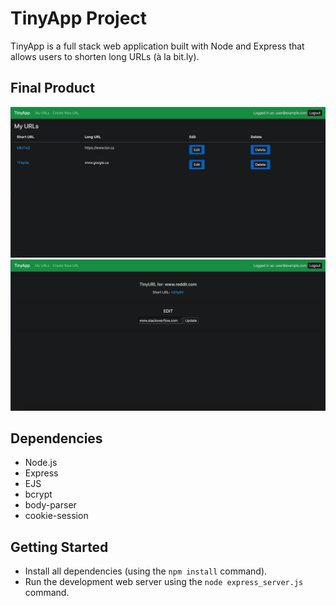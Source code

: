 # TinyApp Project

TinyApp is a full stack web application built with Node and Express that allows users to shorten long URLs (à la bit.ly).

## Final Product

![Screenshot of URLs paged while logged in"](https://github.com/nrpope/tinyapp/blob/master/docs/tinyApp_MyURLs.png?raw=true)
!["screenshot of ShortURL page with edit function"](https://github.com/nrpope/tinyapp/blob/master/docs/tinyApp_URL_edit.png?raw=true)

## Dependencies

- Node.js
- Express
- EJS
- bcrypt
- body-parser
- cookie-session

## Getting Started

- Install all dependencies (using the `npm install` command).
- Run the development web server using the `node express_server.js` command.
